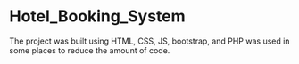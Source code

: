 # Hotel_Booking_System

The project was built using HTML, CSS, JS, bootstrap, and PHP was used in some places to reduce the amount of code. 

